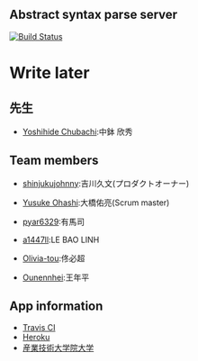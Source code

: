 Abstract syntax parse server
-------------------------------

[![Build Status](https://travis-ci.org/AIIT-2015PBL-TeamPractice/as_backend.svg?branch=master)](https://travis-ci.org/AIIT-2015PBL-TeamPractice/as_backend)

# Write later
先生
---------------
- [Yoshihide Chubachi](https://github.com/ychubachi):中鉢 欣秀

Team members
---------------
- [shinjukujohnny](https://github.com/shinjukujohnny):吉川久文(プロダクトオーナー)

- [Yusuke Ohashi](https://github.com/yuchan):大橋佑亮(Scrum master)

- [pyar6329](https://github.com/pyar6329):有馬司

- [a1447ll](https://github.com/a1447ll):LE BAO LINH

- [Olivia-tou](https://github.com/Olivia-tou):佟必超

- [Ounennhei](https://github.com/Ounennhei):王年平

App information
---------------
- [Travis CI](https://travis-ci.org/AIIT-2015PBL-TeamPractice/as_backend)
- [Heroku]()
- [産業技術大学院大学](http://aiit.ac.jp/)